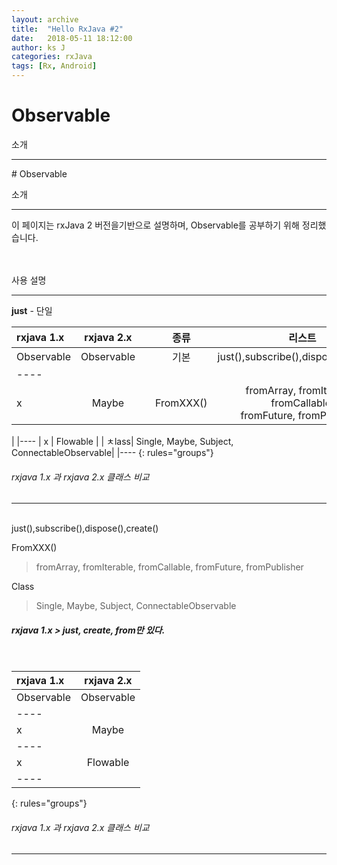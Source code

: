 ```yaml
---
layout: archive
title:  "Hello RxJava #2"
date:   2018-05-11 18:12:00
author: ks J
categories: rxJava
tags: [Rx, Android]
---
```

# Observable

소개
<hr/>
# Observable

소개
<hr/>
이 페이지는 rxJava 2 버전을기반으로 설명하며, Observable를 공부하기 위해 정리했습니다. 
<br/>
<br/>
<br/>

사용 설명
<hr/>


<strong>just</strong> - 단일


| rxjava 1.x | rxjava 2.x|    | 종류 | 리스트 | 
|:--------|:-------:|:-------:|:-------:|:-------:|
| Observable  | Observable  | | 기본 | just(),subscribe(),dispose(),create() | 
|----
|  x  | Maybe  |              | FromXXX() | fromArray, fromIterable, fromCallable,<br/> fromFuture, fromPublisher
 | 
|----
|  x  | Flowable  |           | ㅊlass| Single, Maybe, Subject, ConnectableObservable| 
|----
{: rules="groups"}

###### rxjava 1.x 과 rxjava 2.x 클래스 비교
<hr/>
<br/
기본
> just(),subscribe(),dispose(),create()

FromXXX()
> fromArray, fromIterable, fromCallable, fromFuture, fromPublisher

Class
> Single, Maybe, Subject, ConnectableObservable

##### rxjava 1.x > just, create, from만 있다. 

<br/>

| rxjava 1.x | rxjava 2.x| 
|:--------|:-------:|
| Observable  | Observable  | 
|----
|  x  | Maybe  | 
|----
|  x  | Flowable  | 
|----
{: rules="groups"}

###### rxjava 1.x 과 rxjava 2.x 클래스 비교
<hr/>
<br/>

